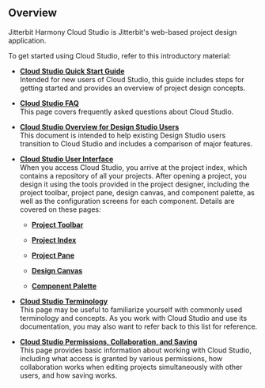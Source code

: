 ## Overview

Jitterbit Harmony Cloud Studio is Jitterbit's web-based project design application.

To get started using Cloud Studio, refer to this introductory material:

-   **[Cloud Studio Quick Start Guide](https://success.jitterbit.com/display/CS/Cloud+Studio+Quick+Start+Guide)**<br>
    Intended for new users of Cloud Studio, this guide includes steps for getting started and provides an overview
    of project design concepts.

-   **[Cloud Studio FAQ](https://success.jitterbit.com/display/CS/Cloud+Studio+FAQ)**<br>
    This page covers frequently asked questions about Cloud Studio.

-   **[Cloud Studio Overview for Design Studio Users](https://success.jitterbit.com/display/CS/Cloud+Studio+Overview+for+Design+Studio+Users)**<br>
    This document is intended to help existing Design Studio users transition to Cloud Studio and includes a
    comparison of major features.

-   **[Cloud Studio User Interface](https://success.jitterbit.com/display/CS/Cloud+Studio+User+Interface)**<br>
    When you access Cloud Studio, you arrive at the project index, which contains a repository of all your projects.
    After opening a project, you design it using the tools provided in the project designer, including the project
    toolbar, project pane, design canvas, and component palette, as well as the configuration screens for each
    component. Details are covered on these pages:

    -   **[Project Toolbar](https://success.jitterbit.com/display/CS/Project+Toolbar)**

    -   **[Project Index](https://success.jitterbit.com/display/CS/Project+Index)**

    -   **[Project Pane](https://success.jitterbit.com/display/CS/Project+Pane)**

    -   **[Design Canvas](https://success.jitterbit.com/display/CS/Design+Canvas)**

    -   **[Component Palette](https://success.jitterbit.com/display/CS/Component+Palette)**

-   **[Cloud Studio Terminology](https://success.jitterbit.com/display/CS/Cloud+Studio+Terminology)**<br>
    This page may be useful to familiarize yourself with commonly used terminology and concepts. As you work with
    Cloud Studio and use its documentation, you may also want to refer back to this list for reference.

-   **[Cloud Studio Permissions, Collaboration, and
    Saving](https://success.jitterbit.com/display/CS/Cloud+Studio+Permissions%2C+Collaboration%2C+and+Saving)**<br>
    This page provides basic information about working with Cloud Studio, including what access is granted by
    various permissions, how collaboration works when editing projects simultaneously with other users, and how
    saving works.
